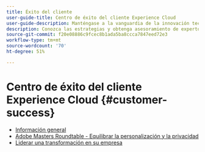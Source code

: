 ```yaml
---
title: Éxito del cliente
user-guide-title: Centro de éxito del cliente Experience Cloud
user-guide-description: Manténgase a la vanguardia de la innovación tecnológica y maximice su impacto como principal. ¡Conozca las estrategias acerca del liderazgo mental, la orientación estratégica y más!
description: Conozca las estrategias y obtenga asesoramiento de expertos para permitir su éxito como líder empresarial con Adobe Experience Cloud.
source-git-commit: f20e08886c9fcec8b1ada5ba8ccca7847eed72e3
workflow-type: tm+mt
source-wordcount: '70'
ht-degree: 51%

---
```


# Centro de éxito del cliente Experience Cloud {#customer-success}

+ [Información general](overview.md)
+ [Adobe Masters Roundtable - Equilibrar la personalización y la privacidad](adobe-masters-roundtable-balancing-personalization.md)
+ [Liderar una transformación en su empresa](lead-enterprise-transformation.md)
